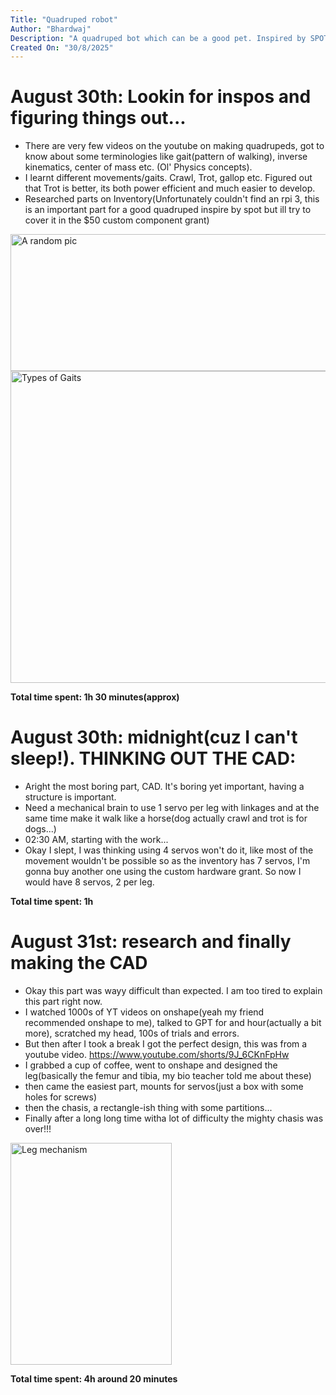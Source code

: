 ```yaml
---
Title: "Quadruped robot"
Author: "Bhardwaj"
Description: "A quadruped bot which can be a good pet. Inspired by SPOT"
Created On: "30/8/2025"
---
```


# August 30th: Lookin for inspos and figuring things out...

* There are very few videos on the youtube on making quadrupeds, got to know about some terminologies like gait(pattern of walking), inverse kinematics, center of mass etc. (Ol' Physics concepts).
* I learnt different movements/gaits. Crawl, Trot, gallop etc. Figured out that Trot is better, its both power efficient and much easier to develop.
* Researched parts on Inventory(Unfortunately couldn't find an rpi 3, this is an important part for a good quadruped inspire by spot but ill try to cover it in the $50 custom component grant)

<img width="651" height="219" alt="A random pic" src="https://github.com/user-attachments/assets/d7e2b269-3daf-4047-a7e3-1ac17e15dd29" />
<img width="1113" height="499" alt="Types of Gaits" src="https://github.com/user-attachments/assets/15c23991-15d7-4212-9997-eee259186d49" />


**Total time spent: 1h 30 minutes(approx)**


# August 30th: midnight(cuz I can't sleep!). THINKING OUT THE CAD:

* Aright the most boring part, CAD. It's boring yet important, having a structure is important.
* Need a mechanical brain to use 1 servo per leg with linkages and at the same time make it walk like a horse(dog actually crawl and trot is for dogs...)
* 02:30 AM, starting with the work...
* Okay I slept, I was thinking using 4 servos won't do it, like most of the movement wouldn't be possible so as the inventory has 7 servos, I'm gonna buy another one using the custom hardware grant. So now I would have 8 servos, 2 per leg.

**Total time spent: 1h**

# August 31st: research and finally making the CAD

* Okay this part was wayy difficult than expected. I am too tired to explain this part right now.
* I watched 1000s of YT videos on onshape(yeah my friend recommended onshape to me), talked to GPT for and hour(actually a bit more), scratched my head, 100s of trials and errors.
* But then after I took a break I got the perfect design, this was from a youtube video. https://www.youtube.com/shorts/9J_6CKnFpHw
* I grabbed a cup of coffee, went to onshape and designed the leg(basically the femur and tibia, my bio teacher told me about these)
* then came the easiest part, mounts for servos(just a box with some holes for screws)
* then the chasis, a rectangle-ish thing with some partitions...
* Finally after a long long time witha  lot of difficulty the mighty chasis was over!!!

<img width="258" height="355" alt="Leg mechanism" src="https://github.com/user-attachments/assets/5e09d89f-75de-4c36-9da8-31f696699bee" />


**Total time spent: 4h around 20 minutes**
